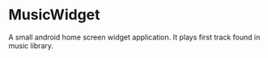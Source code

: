 # MusicWidget
A small android home screen widget application. It plays first track found in music library.
